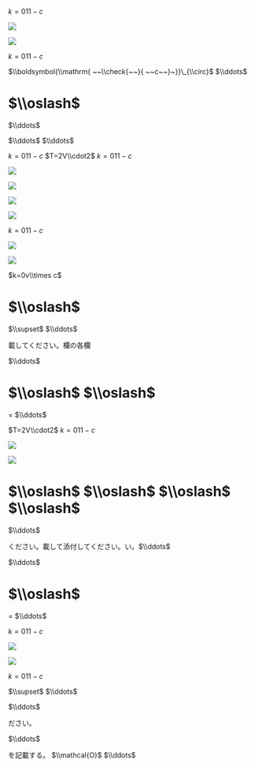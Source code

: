 $k=011-c$

![](https://www.nta.go.jp/tmp/f10660f6-554e-4edd-bdf1-5c0b878a3702/images/907bb314f71b92a30fd3e92ec9e93dc0e93abe79a8a325e8aaadc55ee74d06f1.jpg)

![](https://www.nta.go.jp/tmp/f10660f6-554e-4edd-bdf1-5c0b878a3702/images/501c6e489ed893e131827d647def004278ca2ada7a9b09cfe4b930af1f50d78a.jpg)

$k=011-c$

$\\boldsymbol{\\mathrm{ ~~\\check{~~}{ ~~c~~}~}}\_{\\circ}$ $\\ddots$

# $\\oslash$

$\\ddots$

$\\ddots$ $\\ddots$

$k=011-c$ $T=2V\\cdot2$ $k=011-c$

![](https://www.nta.go.jp/tmp/f10660f6-554e-4edd-bdf1-5c0b878a3702/images/f36376cfc43ac80e1c73679517285b0c718a9955c2b5e65cc70df77d032f8c59.jpg)

![](https://www.nta.go.jp/tmp/f10660f6-554e-4edd-bdf1-5c0b878a3702/images/6298c38e08a45c31f714513fd68fcb6d5689777306f2aefacb4393a81e770212.jpg)

![](https://www.nta.go.jp/tmp/f10660f6-554e-4edd-bdf1-5c0b878a3702/images/6e4e7f4280a80d0aa73926d9ed31090b745742b3dccdb86bc01e95331cd1f526.jpg)

![](https://www.nta.go.jp/tmp/f10660f6-554e-4edd-bdf1-5c0b878a3702/images/e567bd459e8e9a370aaf066a857ccaf4f02684c88076ce780468ee987997f7e5.jpg)

$k=011-c$

![](https://www.nta.go.jp/tmp/f10660f6-554e-4edd-bdf1-5c0b878a3702/images/7c43f664b6306b73e4cc405b9fe0e00323d57c00bc21bb0e634c3e6334f60e38.jpg)

![](https://www.nta.go.jp/tmp/f10660f6-554e-4edd-bdf1-5c0b878a3702/images/5ca6175e2fbdf7d0f714c34bbcdb57337b211adc98441835d9be30a5edef8253.jpg)

$k=0v\\times c$

# $\\oslash$

$\\supset$ $\\ddots$

載してください。欄の各欄

$\\ddots$

# $\\oslash$ $\\oslash$

$=$ $\\ddots$

$T=2V\\cdot2$ $k=011-c$

![](https://www.nta.go.jp/tmp/f10660f6-554e-4edd-bdf1-5c0b878a3702/images/b697df76c88f5d238c6a199e446599c9bd8eaac5c5fa0bce813fa6c659333a8f.jpg)

![](https://www.nta.go.jp/tmp/f10660f6-554e-4edd-bdf1-5c0b878a3702/images/ba4b36dd83405c8bf883f7f8e2a5c311633d4f68a8f18fac1ab2bde1ba461ebd.jpg)

# $\\oslash$ $\\oslash$ $\\oslash$ $\\oslash$

$\\ddots$

ください。載して添付してください。い。$\\ddots$

$\\ddots$

# $\\oslash$

$=$ $\\ddots$

$k=011-c$

![](https://www.nta.go.jp/tmp/f10660f6-554e-4edd-bdf1-5c0b878a3702/images/bc3af4335dd65b58288654b2f6e8b211ddcd2639a459e105b129b1b1dab989f0.jpg)

![](https://www.nta.go.jp/tmp/f10660f6-554e-4edd-bdf1-5c0b878a3702/images/058fe1725a98e5f6cfc5487ca79a20a853b753210d19a5e0a8d1e3cde4cea256.jpg)

$k=011-c$

$\\supset$ $\\ddots$

$\\ddots$

ださい。

$\\ddots$

を記載する。 $\\mathcal{O}$ $\\ddots$